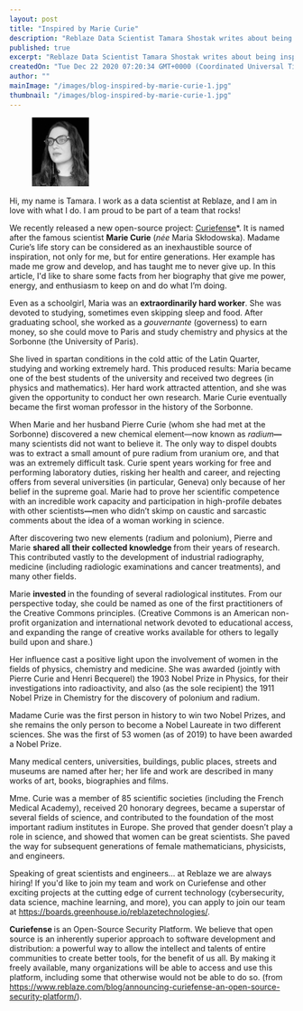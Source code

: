 ```yaml
---
layout: post
title: "Inspired by Marie Curie"
description: "Reblaze Data Scientist Tamara Shostak writes about being inspired by Marie Curie and the example she set by her life, work ethic, and extensive accomplishments. "
published: true
excerpt: "Reblaze Data Scientist Tamara Shostak writes about being inspired by Marie Curie and the example she set by her life, work ethic, and extensive accomplishments. "
createdOn: "Tue Dec 22 2020 07:20:34 GMT+0000 (Coordinated Universal Time)"
author: ""
mainImage: "/images/blog-inspired-by-marie-curie-1.jpg"
thumbnail: "/images/blog-inspired-by-marie-curie-1.jpg"
---
```


<figure class="w-richtext-figure-type-image w-richtext-align-floatleft" style="max-width: 20%;">
    <div><img src="/images/blog-inspired-by-marie-curie-2.jpg" loading="lazy" width="auto" height="auto" /></div>
</figure>
<p>Hi, my name is Tamara. I work as a data scientist at Reblaze, and I am in love with what I do. I am proud to be part of a team that rocks!&nbsp;</p>
<p>
    We recently released a new open-source project: <a href="https://www.curiefense.io/">Curiefense</a>*. It is named after the famous scientist <strong>Marie Curie</strong> (<em>née</em> Maria Skłodowska). Madame Curie’s life story can be
    considered as an inexhaustible source of inspiration, not only for me, but for entire generations. Her example has made me grow and develop, and has taught me to never give up. In this article, I'd like to share some facts from her
    biography that give me power, energy, and enthusiasm to keep on and do what I’m doing.
</p>
<p>
    Even as a schoolgirl, Maria was an <strong>extraordinarily hard worker</strong>. She was devoted to studying, sometimes even skipping sleep and food. After graduating school, she worked as a <em>gouvernante </em>(governess) to earn
    money, so she could move to Paris and study chemistry and physics at the Sorbonne (the University of Paris).&nbsp;
</p>
<p>
    She lived in spartan conditions in the cold attic of the Latin Quarter, studying and working extremely hard. This produced results: Maria became one of the best students of the university and received two degrees (in physics and
    mathematics). Her hard work attracted attention, and she was given the opportunity to conduct her own research. Marie Curie eventually became the first woman professor in the history of the Sorbonne.
</p>
<p>
    When Marie and her husband Pierre Curie (whom she had met at the Sorbonne) discovered a new chemical element—now known as <em>radium</em><strong>—</strong>many scientists did not want to believe it. The only way to dispel doubts was to
    extract a small amount of pure radium from uranium ore, and that was an extremely difficult task. Curie spent years working for free and performing laboratory duties, risking her health and career, and rejecting offers from several
    universities (in particular, Geneva)<strong> </strong>only because of her belief in the supreme goal.<strong> </strong>Marie had to prove her scientific competence with an incredible work capacity and participation in high-profile
    debates with other scientists<strong>—</strong>men who didn’t skimp on caustic and sarcastic comments about the idea of a woman working in science.
</p>
<p>
    After discovering two new elements (radium and polonium), Pierre and Marie <strong>shared all their collected knowledge </strong>from their years of research. This contributed vastly to the development of industrial radiography,
    medicine (including radiologic examinations and cancer treatments), and many other fields.&nbsp;
</p>
<p>
    Marie <strong>invested </strong>in the founding of several radiological institutes. From our perspective today, she could be named as one of the first practitioners of the Creative Commons principles. (Creative Commons is an American
    non-profit organization and international network devoted to educational access, and expanding the range of creative works available for others to legally build upon and share.)&nbsp;
</p>
<p>
    Her influence cast a positive light upon the involvement of women in the fields of physics, chemistry and medicine. She was awarded (jointly with Pierre Curie and Henri Becquerel) the 1903 Nobel Prize in Physics, for their
    investigations into radioactivity, and also (as the sole recipient) the 1911 Nobel Prize in Chemistry for the discovery of polonium and radium.
</p>
<p>
    Madame Curie was the first person in history to win two Nobel Prizes, and she remains the only person to become a Nobel Laureate in two different sciences. She was the first of 53 women (as of 2019) to have been awarded a Nobel
    Prize.&nbsp;
</p>
<p>Many medical centers, universities, buildings, public places, streets and museums are named after her; her life and work are described in many works of art, books, biographies and films.</p>
<p>
    Mme. Curie was a member of 85 scientific societies (including the French Medical Academy), received 20 honorary degrees, became a superstar of several fields of science, and contributed to the foundation of the most important radium
    institutes in Europe. She proved that gender doesn’t play a role in science, and showed that women can be great scientists. She paved the way for subsequent generations of female mathematicians, physicists, and engineers.
</p>
<p>
    Speaking of great scientists and engineers... at Reblaze we are always hiring! If you'd like to join my team and work on Curiefense and other exciting projects at the cutting edge of current technology (cybersecurity, data science,
    machine learning, and more), you can apply to join our team at <a href="https://boards.greenhouse.io/reblazetechnologies/">https://boards.greenhouse.io/reblazetechnologies/</a>.
</p>
<p>
    ‍<strong>Curiefense </strong>is an Open-Source Security Platform. We believe that open source is an inherently superior approach to software development and distribution: a powerful way to allow the intellect and talents of entire
    communities to create better tools, for the benefit of us all. By making it freely available, many organizations will be able to access and use this platform, including some that otherwise would not be able to do so. (from
    <a href="https://www.reblaze.com/blog/announcing-curiefense-an-open-source-security-platform/">https://www.reblaze.com/blog/announcing-curiefense-an-open-source-security-platform/</a>).
</p>
<p><br /></p>
<p><br /></p>
